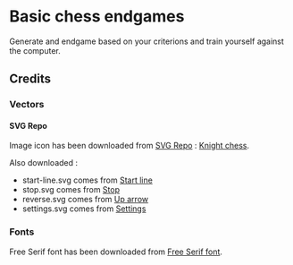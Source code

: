 # Basic chess endgames

Generate and endgame based on your criterions and train yourself against the computer.

## Credits

### Vectors

#### SVG Repo

Image icon has been downloaded from [SVG Repo](https://www.svgrepo.com/) : [Knight chess](https://www.svgrepo.com/svg/188982/knight-chess).

Also downloaded :

* start-line.svg comes from [Start line](https://www.svgrepo.com/svg/304738/start-line)
* stop.svg comes from [Stop](https://www.svgrepo.com/svg/206465/stop)
* reverse.svg comes from [Up arrow](https://www.svgrepo.com/svg/215783/up-arrow-ui)
* settings.svg comes from [Settings](https://www.svgrepo.com/svg/1897/settings)

### Fonts

Free Serif font has been downloaded from [Free Serif font](https://fontmeme.com/fonts/freeserif-font/).
